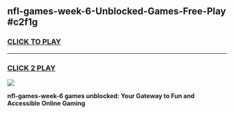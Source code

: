 
## nfl-games-week-6-Unblocked-Games-Free-Play #c2f1g
<h3>
<a href="https://us.freeplayer.one?title=nfl-games-week-6&ref=9M">CLICK TO PLAY</a></h3>
<hr>

<h3>
<a href="https://us.freeplayer.one?title=nfl-games-week-6&ref=9M">CLICK 2 PLAY</a>
  
</h3>

<a href="https://us.freeplayer.one?title=nfl-games-week-6&ref=9M"><img src="https://clearcache.store/games.png"></a>


**nfl-games-week-6 games unblocked: Your Gateway to Fun and Accessible Online Gaming**
